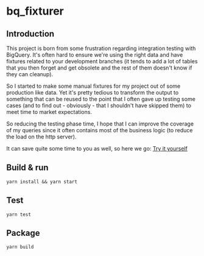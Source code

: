 # bq_fixturer

## Introduction
This project is born from some frustration regarding integration testing with BigQuery.
It's often hard to ensure we're using the right data and have fixtures related to your development
branches (it tends to add a lot of tables that you then forget and get obsolete and the rest of them doesn't know if they can cleanup).

So I started to make some manual fixtures for my project out of some production like data.
Yet it's pretty tedious to transform the output to something that can be reused to the point
that I often gave up testing some cases (and to find out - obviously - that I shouldn't have skipped them) to meet time to market expectations.

So reducing the testing phase time, I hope that I can improve the coverage of my queries since it often contains most of the business logic (to reduce the load on the http server).

It can save quite some time to you as well, so here we go:
[Try it yourself](https://kayrnt.github.io/bq_fixturer/)

## Build & run
```
yarn install && yarn start
```

## Test

```
yarn test
```

## Package

```
yarn build
```
